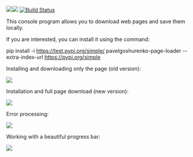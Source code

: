 <a href="https://codeclimate.com/github/PavelGoshurenko/python-project-lvl3/maintainability"><img src="https://api.codeclimate.com/v1/badges/4da33bb5f6c15b1053be/maintainability" /></a><a href="https://codeclimate.com/github/PavelGoshurenko/python-project-lvl3/test_coverage"><img src="https://api.codeclimate.com/v1/badges/4da33bb5f6c15b1053be/test_coverage" /></a>
[![Build Status](https://travis-ci.org/PavelGoshurenko/python-project-lvl3.svg?branch=master)](https://travis-ci.org/PavelGoshurenko/python-project-lvl3)


This console program allows you to download web pages and save them locally.

If you are interested, you can install it using the command:

pip install -i https://test.pypi.org/simple/ pavelgoshurenko-page-loader --extra-index-url https://pypi.org/simple


Installing and downloading only the page (old version):

<a href="https://asciinema.org/a/qp7lMhMVJ09QlCseTXMHyEBVh" target="_blank"><img src="https://asciinema.org/a/qp7lMhMVJ09QlCseTXMHyEBVh.svg" /></a>

Installation and full page download (new version):

<a href="https://asciinema.org/a/lHPamok7mhQI6hmnZltrqaPSo" target="_blank"><img src="https://asciinema.org/a/lHPamok7mhQI6hmnZltrqaPSo.svg" /></a>

Error processing:

<a href="https://asciinema.org/a/bo4a74v3NirxwKSZ9S2VIfgZd" target="_blank"><img src="https://asciinema.org/a/bo4a74v3NirxwKSZ9S2VIfgZd.svg" /></a>

Working with a beautiful progress bar:

<a href="https://asciinema.org/a/rLa5TyQ578o7835BYKhziQWwS" target="_blank"><img src="https://asciinema.org/a/rLa5TyQ578o7835BYKhziQWwS.svg" /></a>

